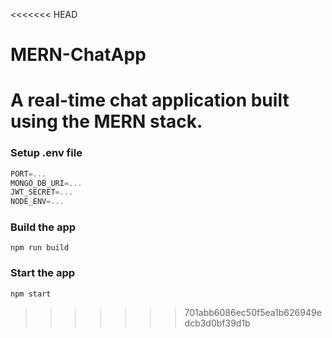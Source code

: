 <<<<<<< HEAD
# MERN-ChatApp
A real-time chat application built using the MERN stack.
=======


### Setup .env file

```js
PORT=...
MONGO_DB_URI=...
JWT_SECRET=...
NODE_ENV=...
```

### Build the app

```shell
npm run build
```

### Start the app

```shell
npm start
```
>>>>>>> 701abb6086ec50f5ea1b626949edcb3d0bf39d1b
